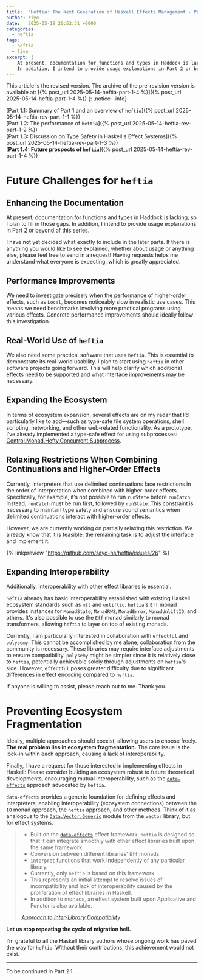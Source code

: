 ```yaml
---
title:  "Heftia: The Next Generation of Haskell Effects Management - Part 1.4"
author: riyo
date:   2025-05-19 20:52:31 +0900
categories:
  - heftia
tags:
  - heftia
  - live
excerpt: |
    At present, documentation for functions and types in Haddock is lacking, so I plan to fill in those gaps.
    In addition, I intend to provide usage explanations in Part 2 or beyond of this series.
---
```


This article is the revised version.
The archive of the pre-revision version is available at: [{% post_url 2025-05-14-heftia-part-1-4 %}]({% post_url 2025-05-14-heftia-part-1-4 %})
{: .notice--info}

[Part 1.1: Summary of Part 1 and an overview of `heftia`]({% post_url 2025-05-14-heftia-rev-part-1-1 %})<br>
[Part 1.2: The performance of `heftia`]({% post_url 2025-05-14-heftia-rev-part-1-2  %})<br>
[Part 1.3: Discussion on Type Safety in Haskell's Effect Systems]({% post_url 2025-05-14-heftia-rev-part-1-3  %})<br>
[**Part 1.4: Future prospects of `heftia`**]({% post_url 2025-05-14-heftia-rev-part-1-4  %})

# Future Challenges for `heftia`

## Enhancing the Documentation

At present, documentation for functions and types in Haddock is lacking, so I plan to fill in those gaps.
In addition, I intend to provide usage explanations in Part 2 or beyond of this series.

I have not yet decided what exactly to include in the later parts.
If there is anything you would like to see explained, whether about usage or anything else, please feel free to send in a request!
Having requests helps me understand what everyone is expecting, which is greatly appreciated.

## Performance Improvements

We need to investigate precisely when the performance of higher-order effects, such as `Local`, becomes noticeably slow in realistic use cases. This means we need benchmarks involving more practical programs using various effects. Concrete performance improvements should ideally follow this investigation.

## Real-World Use of `heftia`

We also need some practical software that uses `heftia`. This is essential to demonstrate its real-world usability. I plan to start using `heftia` in other software projects going forward. This will help clarify which additional effects need to be supported and what interface improvements may be necessary.

## Expanding the Ecosystem

In terms of ecosystem expansion, several effects are on my radar that I’d particularly like to add—such as type-safe file system operations, shell scripting, networking, and other web-related functionality. As a prototype, I’ve already implemented a type-safe effect for using subprocesses: [Control.Monad.Hefty.Concurrent.Subprocess](https://hackage-content.haskell.org/package/heftia-effects-0.7.0.0/docs/Control-Monad-Hefty-Concurrent-Subprocess.html).

## Relaxing Restrictions When Combining Continuations and Higher-Order Effects

Currently, interpreters that use delimited continuations face restrictions in the order of interpretation when combined with higher-order effects.
Specifically, for example, it’s not possible to run `runState` before `runCatch`.
Instead, `runCatch` must be run first, followed by `runState`.
This constraint is necessary to maintain type safety and ensure sound semantics when delimited continuations interact with higher-order effects.

However, we are currently working on partially relaxing this restriction.
We already know that it is feasible; the remaining task is to adjust the interface and implement it.

{% linkpreview "https://github.com/sayo-hs/heftia/issues/26" %}

## Expanding Interoperability

Additionally, interoperability with other effect libraries is essential.

`heftia` already has basic interoperability established with existing Haskell ecosystem standards such as `mtl` and `unliftio`. `heftia`'s `Eff` monad provides instances for `MonadState`, `MonadRWS`, `MonadError`, `MonadUnliftIO`, and others. It's also possible to use the `Eff` monad similarly to monad transformers, allowing `heftia` to layer on top of existing monads.

Currently, I am particularly interested in collaboration with `effectful` and `polysemy`.
This cannot be accomplished by me alone; collaboration from the community is necessary.
These libraries may require interface adjustments to ensure compatibility.
`polysemy` might be simpler since it is relatively close to `heftia`, potentially achievable solely through adjustments on `heftia`'s side.
However, `effectful` poses greater difficulty due to significant differences in effect encoding compared to `heftia`.

If anyone is willing to assist, please reach out to me. Thank you.

# Preventing Ecosystem Fragmentation

Ideally, multiple approaches should coexist, allowing users to choose freely. **The real problem lies in ecosystem fragmentation.** The core issue is the lock-in within each approach, causing a lack of interoperability.

Finally, I have a request for those interested in implementing effects in Haskell:
Please consider building an ecosystem robust to future theoretical developments, encouraging mutual interoperability, such as the [`data-effects`](https://github.com/sayo-hs/data-effects) approach advocated by `heftia`.

`data-effects` provides a generic foundation for defining effects and interpreters, enabling interoperability (ecosystem connections) between the `IO` monad approach, the `heftia` approach, and other methods. Think of it as analogous to the [`Data.Vector.Generic`](https://hackage.haskell.org/package/vector-0.13.2.0/docs/Data-Vector-Generic.html) module from the `vector` library, but for effect systems.

> * Built on the [`data-effects`](https://github.com/sayo-hs/data-effects) effect framework, `heftia` is designed so that it can integrate smoothly with other effect libraries built upon the same framework.
> * Conversion between different libraries' `Eff` monads.
> * `interpret` functions that work independently of any particular library.
> * Currently, only `heftia` is based on this framework.
> * This represents an initial attempt to resolve issues of incompatibility and lack of interoperability caused by the proliferation of effect libraries in Haskell.
> * In addition to monads, an effect system built upon Applicative and Functor is also available.
>
> <cite><a href="https://github.com/sayo-hs/heftia/tree/master?tab=readme-ov-file#key-features">Approach to Inter-Library Compatibility</a></cite>

**Let us stop repeating the cycle of migration hell.**

I’m grateful to all the Haskell library authors whose ongoing work has paved the way for `heftia`.
Without their contributions, this achievement would not exist.

---

To be continued in Part 2.1...

